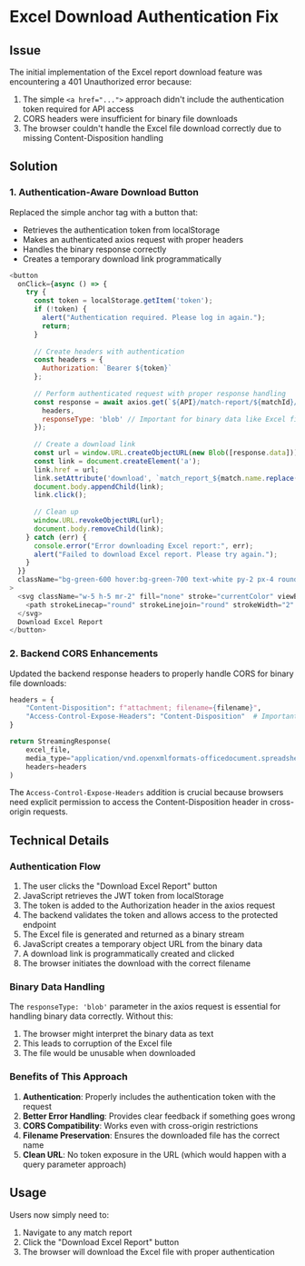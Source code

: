 # Excel Download Authentication Fix

## Issue

The initial implementation of the Excel report download feature was encountering a 401 Unauthorized error because:

1. The simple `<a href="...">` approach didn't include the authentication token required for API access
2. CORS headers were insufficient for binary file downloads
3. The browser couldn't handle the Excel file download correctly due to missing Content-Disposition handling

## Solution

### 1. Authentication-Aware Download Button

Replaced the simple anchor tag with a button that:
- Retrieves the authentication token from localStorage
- Makes an authenticated axios request with proper headers
- Handles the binary response correctly
- Creates a temporary download link programmatically

```javascript
<button 
  onClick={async () => {
    try {
      const token = localStorage.getItem('token');
      if (!token) {
        alert("Authentication required. Please log in again.");
        return;
      }
      
      // Create headers with authentication
      const headers = {
        Authorization: `Bearer ${token}`
      };
      
      // Perform authenticated request with proper response handling
      const response = await axios.get(`${API}/match-report/${matchId}/excel`, {
        headers,
        responseType: 'blob' // Important for binary data like Excel files
      });
      
      // Create a download link
      const url = window.URL.createObjectURL(new Blob([response.data]));
      const link = document.createElement('a');
      link.href = url;
      link.setAttribute('download', `match_report_${match.name.replace(/\s+/g, '_')}_${new Date(match.date).toISOString().split('T')[0]}.xlsx`);
      document.body.appendChild(link);
      link.click();
      
      // Clean up
      window.URL.revokeObjectURL(url);
      document.body.removeChild(link);
    } catch (err) {
      console.error("Error downloading Excel report:", err);
      alert("Failed to download Excel report. Please try again.");
    }
  }}
  className="bg-green-600 hover:bg-green-700 text-white py-2 px-4 rounded flex items-center justify-center"
>
  <svg className="w-5 h-5 mr-2" fill="none" stroke="currentColor" viewBox="0 0 24 24" xmlns="http://www.w3.org/2000/svg">
    <path strokeLinecap="round" strokeLinejoin="round" strokeWidth="2" d="M4 16v1a3 3 0 003 3h10a3 3 0 003-3v-1m-4-4l-4 4m0 0l-4-4m4 4V4"></path>
  </svg>
  Download Excel Report
</button>
```

### 2. Backend CORS Enhancements

Updated the backend response headers to properly handle CORS for binary file downloads:

```python
headers = {
    "Content-Disposition": f"attachment; filename={filename}",
    "Access-Control-Expose-Headers": "Content-Disposition"  # Important for CORS
}

return StreamingResponse(
    excel_file,
    media_type="application/vnd.openxmlformats-officedocument.spreadsheetml.sheet",
    headers=headers
)
```

The `Access-Control-Expose-Headers` addition is crucial because browsers need explicit permission to access the Content-Disposition header in cross-origin requests.

## Technical Details

### Authentication Flow

1. The user clicks the "Download Excel Report" button
2. JavaScript retrieves the JWT token from localStorage
3. The token is added to the Authorization header in the axios request
4. The backend validates the token and allows access to the protected endpoint
5. The Excel file is generated and returned as a binary stream
6. JavaScript creates a temporary object URL from the binary data
7. A download link is programmatically created and clicked
8. The browser initiates the download with the correct filename

### Binary Data Handling

The `responseType: 'blob'` parameter in the axios request is essential for handling binary data correctly. Without this:

1. The browser might interpret the binary data as text
2. This leads to corruption of the Excel file
3. The file would be unusable when downloaded

### Benefits of This Approach

1. **Authentication**: Properly includes the authentication token with the request
2. **Better Error Handling**: Provides clear feedback if something goes wrong
3. **CORS Compatibility**: Works even with cross-origin restrictions
4. **Filename Preservation**: Ensures the downloaded file has the correct name
5. **Clean URL**: No token exposure in the URL (which would happen with a query parameter approach)

## Usage

Users now simply need to:
1. Navigate to any match report
2. Click the "Download Excel Report" button
3. The browser will download the Excel file with proper authentication

